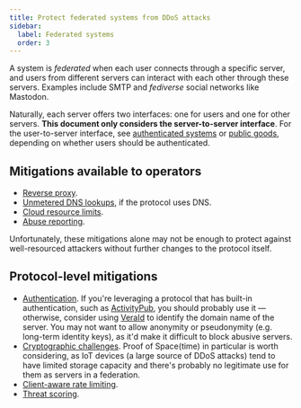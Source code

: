 ```yaml
---
title: Protect federated systems from DDoS attacks
sidebar:
  label: Federated systems
  order: 3
---
```


A system is _federated_ when each user connects through a specific server,
and users from different servers can interact with each other through these servers.
Examples include SMTP and _fediverse_ social networks like Mastodon.

Naturally, each server offers two interfaces: one for users and one for other servers.
**This document only considers the server-to-server interface**.
For the user-to-server interface,
see [authenticated systems](./authenticated) or [public goods](public-goods.md),
depending on whether users should be authenticated.

## Mitigations available to operators

- [Reverse proxy](../mitigations/reverse-proxies.md).
- [Unmetered DNS lookups](../mitigations/unmetered-dns.md), if the protocol uses DNS.
- [Cloud resource limits](../mitigations/resource-limits.md).
- [Abuse reporting](../mitigations/abuse-reporting.md).

Unfortunately, these mitigations alone may not be enough to protect against well-resourced attackers without further changes to the protocol itself.

## Protocol-level mitigations

- [Authentication](../mitigations/authentication.md). If you're leveraging a protocol that has built-in authentication, such as [ActivityPub](https://www.w3.org/wiki/SocialCG/ActivityPub/Authentication_Authorization#Server_to_Server), you should probably use it — otherwise, consider using [VeraId](https://veraid.net) to identify the domain name of the server. You may not want to allow anonymity or pseudonymity (e.g. long-term identity keys), as it'd make it difficult to block abusive servers.
- [Cryptographic challenges](../mitigations/crypto-challenges.md). Proof of Space(time) in particular is worth considering, as IoT devices (a large source of DDoS attacks) tend to have limited storage capacity and there's probably no legitimate use for them as servers in a federation.
- [Client-aware rate limiting](../mitigations/rate-limiting.md).
- [Threat scoring](../mitigations/threat-scoring.md).

